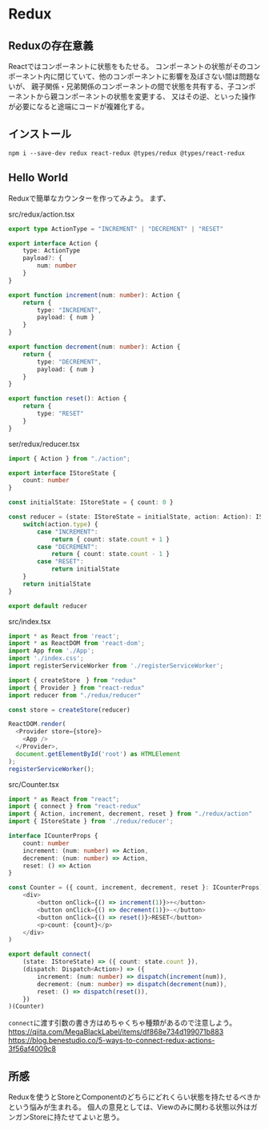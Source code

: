 # Redux

## Reduxの存在意義

Reactではコンポーネントに状態をもたせる。
コンポーネントの状態がそのコンポーネント内に閉じていて、他のコンポーネントに影響を及ぼさない間は問題ないが、
親子関係・兄弟関係のコンポーネントの間で状態を共有する、子コンポーネントから親コンポーネントの状態を変更する、
又はその逆、といった操作が必要になると途端にコードが複雑化する。

## インストール
```
npm i --save-dev redux react-redux @types/redux @types/react-redux
```

## Hello World
Reduxで簡単なカウンターを作ってみよう。
まず、

src/redux/action.tsx
```typescript
export type ActionType = "INCREMENT" | "DECREMENT" | "RESET"

export interface Action {
    type: ActionType
    payload?: {
        num: number
    }
}

export function increment(num: number): Action {
    return {
        type: "INCREMENT",
        payload: { num }
    }
}

export function decrement(num: number): Action {
    return {
        type: "DECREMENT",
        payload: { num }
    }
}

export function reset(): Action {
    return {
        type: "RESET"
    }
}
```

ser/redux/reducer.tsx
```typescript
import { Action } from "./action";

export interface IStoreState {
    count: number
}

const initialState: IStoreState = { count: 0 }

const reducer = (state: IStoreState = initialState, action: Action): IStoreState => {
    switch(action.type) {
        case "INCREMENT":
            return { count: state.count + 1 }
        case "DECREMENT":
            return { count: state.count - 1 }
        case "RESET":
            return initialState
    }
    return initialState
}

export default reducer
```

src/index.tsx
```typescript
import * as React from 'react';
import * as ReactDOM from 'react-dom';
import App from './App';
import './index.css';
import registerServiceWorker from './registerServiceWorker';

import { createStore　} from "redux"
import { Provider } from "react-redux"
import reducer from "./redux/reducer"

const store = createStore(reducer)

ReactDOM.render(
  <Provider store={store}>
    <App />
  </Provider>,
  document.getElementById('root') as HTMLElement
);
registerServiceWorker();
```

src/Counter.tsx
```typescript
import * as React from "react";
import { connect } from "react-redux"
import { Action, increment, decrement, reset } from "./redux/action"
import { IStoreState } from './redux/reducer';

interface ICounterProps {
    count: number
    increment: (num: number) => Action,
    decrement: (num: number) => Action,
    reset: () => Action
}

const Counter = ({ count, increment, decrement, reset }: ICounterProps) => (
    <div>
        <button onClick={() => increment(1)}>+</button>
        <button onClick={() => decrement(1)}>-</button>
        <button onClick={() => reset()}>RESET</button>
        <p>count: {count}</p>
    </div>
)

export default connect(
    (state: IStoreState) => ({ count: state.count }),
    (dispatch: Dispatch<Action>) => ({
        increment: (num: number) => dispatch(increment(num)),
        decrement: (num: number) => dispatch(decrement(num)),
        reset: () => dispatch(reset()),
    })
)(Counter)
```

`connect`に渡す引数の書き方はめちゃくちゃ種類があるので注意しよう。
https://qiita.com/MegaBlackLabel/items/df868e734d199071b883
https://blog.benestudio.co/5-ways-to-connect-redux-actions-3f56af4009c8

## 所感

Reduxを使うとStoreとComponentのどちらにどれくらい状態を持たせるべきかという悩みが生まれる。
個人の意見としては、Viewのみに関わる状態以外はガンガンStoreに持たせてよいと思う。


